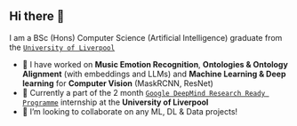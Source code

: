 ## Hi there 👋

I am a BSc (Hons) Computer Science (Artificial Intelligence) graduate from the [`University of Liverpool`](https://www.liverpool.ac.uk/courses/computer-science-bsc-hons)

- 🔭 I have worked on **Music Emotion Recognition**, **Ontologies & Ontology Alignment** (with embeddings and LLMs) and **Machine Learning & Deep learning** for **Computer Vision** (MaskRCNN, ResNet)
- 🤵 Currently a part of the 2 month [`Google DeepMind Research Ready Programme`](https://raeng.org.uk/programmes-and-prizes/programmes/uk-grants-and-prizes/support-for-research/research-ready/) internship at the **University of Liverpool**
- 👯 I’m looking to collaborate on any ML, DL & Data projects!


